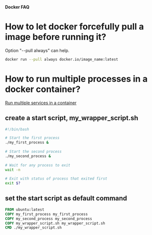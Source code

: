 
**Docker FAQ**

# How to let docker forcefully pull a image before running it?
Option "--pull always" can help.

```bash
docker run --pull always docker.io/image_name:latest
```
# How to run multiple processes in a docker container?
[Run multiple services in a container](https://docs.docker.com/config/containers/multi-service_container/)
## create a start script, my_wrapper_script.sh
```bash
#!/bin/bash

# Start the first process
./my_first_process &
  
# Start the second process
./my_second_process &
  
# Wait for any process to exit
wait -n
  
# Exit with status of process that exited first
exit $?
```
## set the start script as default command

```Dockerfile
FROM ubuntu:latest
COPY my_first_process my_first_process
COPY my_second_process my_second_process
COPY my_wrapper_script.sh my_wrapper_script.sh
CMD ./my_wrapper_script.sh
```
